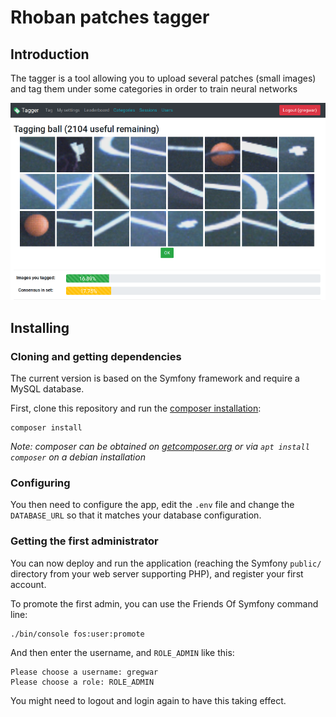 # Rhoban patches tagger

## Introduction

The tagger is a tool allowing you to upload several patches (small images) and tag them under some categories in order to train neural networks

![tagger.png](tagger.png)

## Installing

### Cloning and getting dependencies

The current version is based on the Symfony framework and require a MySQL database.

First, clone this repository and run the [composer installation](https://getcomposer.org/):

    composer install

*Note: composer can be obtained on [getcomposer.org](https://getcomposer.org/) or via `apt install composer` on a debian installation*

### Configuring

You then need to configure the app, edit the `.env` file and change the `DATABASE_URL` so that it matches your database configuration.

### Getting the first administrator

You can now deploy and run the application (reaching the Symfony `public/` directory from your web server supporting PHP), and register your first account.

To promote the first admin, you can use the Friends Of Symfony command line:

    ./bin/console fos:user:promote

And then enter the username, and `ROLE_ADMIN` like this:

    Please choose a username: gregwar
    Please choose a role: ROLE_ADMIN

You might need to logout and login again to have this taking effect.
